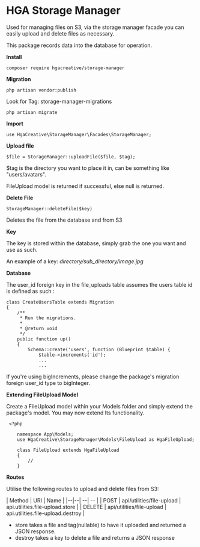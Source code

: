 
# HGA Storage Manager

Used for managing files on S3, via the storage manager facade you can easily upload and delete files as necessary.

This package records data into the database for operation.

**Install**

    composer require hgacreative/storage-manager

 **Migration**

    php artisan vendor:publish

Look for Tag: storage-manager-migrations

    php artisan migrate

**Import**

    use HgaCreative\StorageManager\Facades\StorageManager;

**Upload file**

	$file = StorageManager::uploadFile($file, $tag);

$tag is the directory you want to place it in, can be something like "users/avatars".

FileUpload model is returned if successful, else null is returned.

**Delete File**

    StorageManager::deleteFile($key)
Deletes the file from the database and from S3

**Key**

The key is stored within the database, simply grab the one you want and use as such.

An example of a key: *directory/sub_directory/image.jpg*


**Database**

  The user_id foreign key in the file_uploads table assumes the users table id is defined as such :   

    class CreateUsersTable extends Migration
    {
        /**
         * Run the migrations.
         *
         * @return void
         */
        public function up()
        {
            Schema::create('users', function (Blueprint $table) {
                $table->increments('id');
                ...
                ...
If you're using bigIncrements, please change the package's migration foreign user_id type to bigInteger.


**Extending FileUpload Model**

Create a FileUpload model within your Models folder and simply extend the package's model. You may now extend Its functionality.

     <?php
        
        namespace App\Models;
        use HgaCreative\StorageManager\Models\FileUpload as HgaFileUpload;
        
        class FileUpload extends HgaFileUpload
        {
            //
        }

**Routes**

Utilise the following routes to upload and delete files from S3:


| Method | URI | Name |
|--|--| --| -- |
| POST | api/utilities/file-upload | api.utilities.file-upload.store |
| DELETE | api/utilities/file-upload | api.utilities.file-upload.destroy |


- store takes a file and tag(nullable) to have it uploaded and returned a JSON response.
- destroy takes a key to delete a file and returns a JSON response
